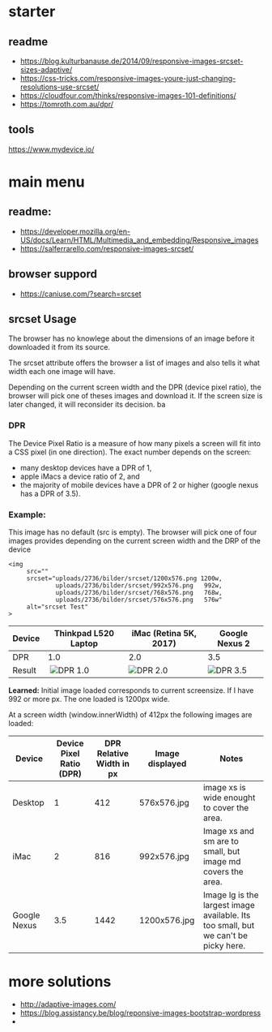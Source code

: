 # starter

## readme
* https://blog.kulturbanause.de/2014/09/responsive-images-srcset-sizes-adaptive/
* https://css-tricks.com/responsive-images-youre-just-changing-resolutions-use-srcset/
* https://cloudfour.com/thinks/responsive-images-101-definitions/
* https://tomroth.com.au/dpr/

## tools
https://www.mydevice.io/

# main menu

## readme:
* https://developer.mozilla.org/en-US/docs/Learn/HTML/Multimedia_and_embedding/Responsive_images
* https://salferrarello.com/responsive-images-srcset/

## browser suppord
* https://caniuse.com/?search=srcset

## srcset Usage 
The browser has no knowlege about the dimensions of an image before it downloaded it from its source.

The srcset attribute offers the browser a list of images and also tells it what width each one image will have.

Depending on the current screen width and the DPR (device pixel ratio), the browser will pick one of theses images and download it. If the screen size is later changed, it will reconsider its decision. ba

### DPR
The Device Pixel Ratio is a measure of how many pixels a screen will fit into a CSS pixel (in one direction). The exact number depends on the screen:

* many desktop devices have a DPR of 1, 
* apple iMacs a device ratio of 2, and 
* the majority of mobile devices have a DPR of 2 or higher (google nexus has a DPR of 3.5).

### Example:
This image has no default (src is empty). The browser will pick one of four images provides depending on the current screen width and the DRP of the device

```
<img 
     src=""
     srcset="uploads/2736/bilder/srcset/1200x576.png 1200w,
             uploads/2736/bilder/srcset/992x576.png   992w,
             uploads/2736/bilder/srcset/768x576.png   768w,
             uploads/2736/bilder/srcset/576x576.png   576w"
     alt="srcset Test"
>
```

| Device | Thinkpad L520 Laptop | iMac (Retina 5K, 2017) | Google Nexus 2 |
|--------|-----------------------|------------------------|----------------|
| DPR | 1.0 | 2.0 | 3.5|
| Result | ![DPR 1.0](https://user-images.githubusercontent.com/68318893/114030528-d1e7e600-987a-11eb-907f-5734adde0b09.jpeg) | ![DPR 2.0](https://user-images.githubusercontent.com/68318893/114030534-d2807c80-987a-11eb-887b-9f415771bc9e.jpeg) | ![DPR 3.5](https://user-images.githubusercontent.com/68318893/114030537-d3191300-987a-11eb-8b82-012c0251c978.jpeg) |

**Learned:** Initial image loaded corresponds to current screensize. If I have 992 or more px. The one loaded is 1200px wide. 

At a screen width (window.innerWidth) of 412px the following images are loaded:

| Device | Device Pixel Ratio (DPR) | DPR Relative Width in px | Image displayed | Notes |
|--------|--------------------------|----------------|-----------------|-------|
| Desktop | 1 | 412 | 576x576.jpg | image xs is wide enought to cover the area. |
| iMac | 2 | 816 | 992x576.jpg | Image xs and sm are to small, but image md covers the area. |
| Google Nexus | 3.5 | 1442 | 1200x576.jpg | Image lg is the largest image available. Its too small, but we can't be picky here. |

# more solutions

* http://adaptive-images.com/
* https://blog.assistancy.be/blog/reponsive-images-bootstrap-wordpress
* 
